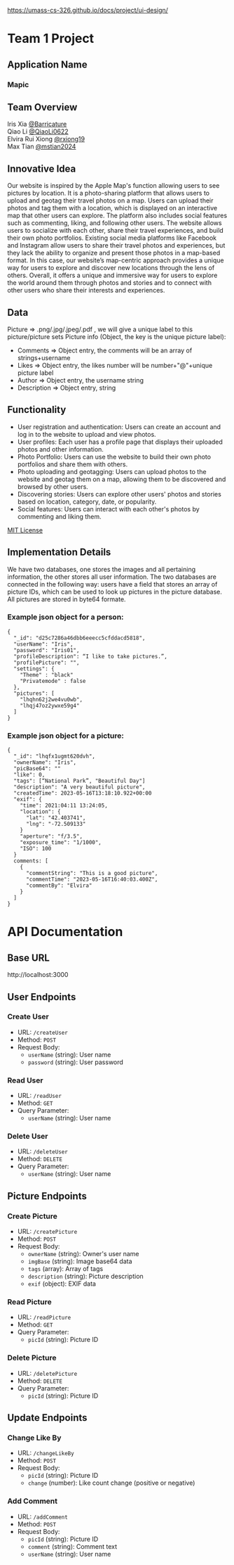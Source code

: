 https://umass-cs-326.github.io/docs/project/ui-design/
# Team 1 Project

## Application Name
### Mapic

## Team Overview
Iris Xia [@Barricature](https://github.com/Barricature)\
Qiao Li [@QiaoLi0622](https://github.com/QiaoLi0622)\
Elvira Rui Xiong [@rxiong19](https://github.com/rxiong19)\
Max Tian [@mstian2024](https://github.com/mstian2024)

## Innovative Idea

Our website is inspired by the Apple Map's function allowing users to see pictures by location. It is a photo-sharing platform that allows users to upload and geotag their travel photos on a map. Users can upload their photos and tag them with a location, which is displayed on an interactive map that other users can explore. The platform also includes social features such as commenting, liking, and following other users. The website allows users to socialize with each other, share their travel experiences, and build their own photo portfolios. 
Existing social media platforms like Facebook and Instagram allow users to share their travel photos and experiences, but they lack the ability to organize and present those photos in a map-based format. In this case, our website’s map-centric approach provides a unique way for users to explore and discover new locations through the lens of others. Overall, it offers a unique and immersive way for users to explore the world around them through photos and stories and to connect with other users who share their interests and experiences.

## Data

Picture => .png/.jpg/.jpeg/.pdf , we will give a unique label to this picture/picture sets
Picture info (Object, the key is the unique picture label):
  - Comments => Object entry, the comments will be an array of strings+username
  - Likes => Object entry, the likes number will be number+"@"+unique picture label
  - Author => Object entry, the username string
  - Description => Object entry, string 


## Functionality

- User registration and authentication: Users can create an account and log in to the website to upload and view photos.
- User profiles: Each user has a profile page that displays their uploaded photos and other information.
- Photo Portfolio: Users can use the website to build their own photo portfolios and share them with others.
- Photo uploading and geotagging: Users can upload photos to the website and geotag them on a map, allowing them to be discovered and browsed by other users.
- Discovering stories: Users can explore other users' photos and stories based on location, category, date, or popularity.
- Social features: Users can interact with each other's photos by commenting and liking them.


[MIT License](https://opensource.org/licenses/MIT)

## Implementation Details

We have two databases, one stores the images and all pertaining information, the other stores all user information. The two databases are connected in the following way: users have a field that stores an array of picture IDs, which can be used to look up pictures in the picture database. All pictures are stored in byte64 formate.

### Example json object for a person:
```
{ 
  "_id": "d25c7286a46dbb6eeecc5cfddacd5818",
  "userName": "Iris",
  "password": "Iris01",
  "profileDescription": “I like to take pictures.”,
  "profilePicture": "",  
  "settings": {
    "Theme" : "black"
    "Privatemode" : false
  },
  "pictures": [
    "lhqhn62j2we4vu0wb",
    "lhqj47oz2ywxe59g4"
  ]
}
```
### Example json object for a picture:
```
{
  "_id": "lhqfx1ugmt620dvh",
  "ownerName": "Iris",
  "picBase64": ""
  "like": 0,
  "tags": [“National Park”, "Beautiful Day"]
  "description": "A very beautiful picture",
  "createdTime": 2023-05-16T13:18:10.922+00:00
  "exif": {
    "time": 2021:04:11 13:24:05,
    "location": {
      "lat": "42.403741",
      "lng": "-72.509133"
    }
    "aperture": "f/3.5",
    "exposure_time": "1/1000",
    "ISO": 100
  }
  comments: [
    {
      "commentString": "This is a good picture",
      "commentTime": "2023-05-16T16:40:03.400Z",
      "commentBy": "Elvira"
    }
  ]
}
```

# API Documentation

## Base URL

http://localhost:3000


## User Endpoints

### Create User

- URL: `/createUser`
- Method: `POST`
- Request Body:
  - `userName` (string): User name
  - `password` (string): User password

### Read User

- URL: `/readUser`
- Method: `GET`
- Query Parameter:
  - `userName` (string): User name

### Delete User

- URL: `/deleteUser`
- Method: `DELETE`
- Query Parameter:
  - `userName` (string): User name

## Picture Endpoints

### Create Picture

- URL: `/createPicture`
- Method: `POST`
- Request Body:
  - `ownerName` (string): Owner's user name
  - `imgBase` (string): Image base64 data
  - `tags` (array): Array of tags
  - `description` (string): Picture description
  - `exif` (object): EXIF data

### Read Picture

- URL: `/readPicture`
- Method: `GET`
- Query Parameter:
  - `picId` (string): Picture ID

### Delete Picture

- URL: `/deletePicture`
- Method: `DELETE`
- Query Parameter:
  - `picId` (string): Picture ID

## Update Endpoints

### Change Like By

- URL: `/changeLikeBy`
- Method: `POST`
- Request Body:
  - `picId` (string): Picture ID
  - `change` (number): Like count change (positive or negative)

### Add Comment

- URL: `/addComment`
- Method: `POST`
- Request Body:
  - `picId` (string): Picture ID
  - `comment` (string): Comment text
  - `userName` (string): User name

